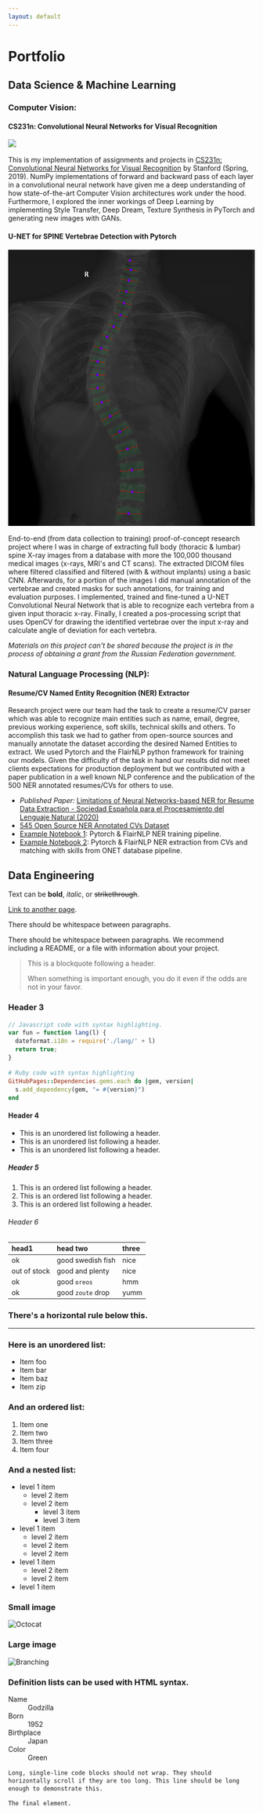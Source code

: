 ```yaml
---
layout: default
---
```

# Portfolio

## Data Science & Machine Learning

### Computer Vision:

#### CS231n: Convolutional Neural Networks for Visual Recognition

[<img src="https://img.shields.io/badge/GitHub-View%20on%20GitHub-blue?style=flat&logo=github">](https://github.com/juanfpinzon/CS231n-self-paced)

This is my implementation of assignments and projects in [CS231n: Convolutional Neural Networks for Visual Recognition](http://cs231n.stanford.edu/) by Stanford (Spring, 2019). NumPy implementations of forward and backward pass of each layer in a convolutional neural network have given me a deep understanding of how state-of-the-art Computer Vision architectures work under the hood. Furthermore, I explored the inner workings of Deep Learning by implementing Style Transfer, Deep Dream, Texture Synthesis in PyTorch and generating new images with GANs.

#### U-NET for SPINE Vertebrae Detection with Pytorch

![Spine](/assets/img/img55.png)

End-to-end (from data collection to training) proof-of-concept research project where I was in charge of extracting full body (thoracic & lumbar) spine X-ray images from a database with more the 100,000 thousand medical images (x-rays, MRI's and CT scans). The extracted DICOM files where filtered classified and filtered (with & without implants) using a basic CNN. Afterwards, for a portion of the images I did manual annotation of the vertebrae  and created masks for such annotations, for training and evaluation purposes. I implemented, trained and fine-tuned a U-NET Convolutional Neural Network that is able to recognize each vertebra from a given input thoracic x-ray. Finally, I created a pos-processing script that uses OpenCV for drawing the identified vertebrae over the input x-ray and calculate angle of deviation for each vertebra.

*Materials on this project can't be shared because the project is in the process of obtaining a grant from the Russian Federation government.*

### Natural Language Processing (NLP):

#### Resume/CV Named Entity Recognition (NER) Extractor

Research project were our team had the task to create a resume/CV parser which was able to recognize main entities such as name, email, degree, previous working experience, soft skills, technical skills and others. To accomplish this task we had to gather from open-source sources and manually annotate the dataset according the desired Named Entities to extract. We used Pytorch and the FlairNLP python framework for training our models. Given the difficulty of the task in hand our results did not meet clients expectations for production deployment but we contributed with a paper publication in a well known NLP conference and the publication of the 500 NER annotated resumes/CVs for others to use.

*   *Published Paper:*  [Limitations of Neural Networks-based NER for Resume Data Extraction - Sociedad Española para el Procesamiento del Lenguaje Natural (2020)](http://journal.sepln.org/sepln/ojs/ojs/index.php/pln/article/view/6276)
*   [545 Open Source NER Annotated CVs Dataset](https://github.com/juanfpinzon/resume-dataset)
*   [Example Notebook 1](/assets/notebooks/ner-training-template.ipynb): Pytorch & FlairNLP NER training pipeline.
*   [Example Notebook 2](/assets/notebooks/skills-semantic-similarity-scoring-50cvs.ipynb): Pytorch & FlairNLP NER extraction from CVs and matching with skills from ONET database pipeline.

## Data Engineering

Text can be **bold**, _italic_, or ~~strikethrough~~.

[Link to another page](./another-page.html).

There should be whitespace between paragraphs.

There should be whitespace between paragraphs. We recommend including a README, or a file with information about your project.


> This is a blockquote following a header.
>
> When something is important enough, you do it even if the odds are not in your favor.

### Header 3

```js
// Javascript code with syntax highlighting.
var fun = function lang(l) {
  dateformat.i18n = require('./lang/' + l)
  return true;
}
```

```ruby
# Ruby code with syntax highlighting
GitHubPages::Dependencies.gems.each do |gem, version|
  s.add_dependency(gem, "= #{version}")
end
```

#### Header 4

*   This is an unordered list following a header.
*   This is an unordered list following a header.
*   This is an unordered list following a header.

##### Header 5

1.  This is an ordered list following a header.
2.  This is an ordered list following a header.
3.  This is an ordered list following a header.

###### Header 6

| head1        | head two          | three |
|:-------------|:------------------|:------|
| ok           | good swedish fish | nice  |
| out of stock | good and plenty   | nice  |
| ok           | good `oreos`      | hmm   |
| ok           | good `zoute` drop | yumm  |

### There's a horizontal rule below this.

* * *

### Here is an unordered list:

*   Item foo
*   Item bar
*   Item baz
*   Item zip

### And an ordered list:

1.  Item one
1.  Item two
1.  Item three
1.  Item four

### And a nested list:

- level 1 item
  - level 2 item
  - level 2 item
    - level 3 item
    - level 3 item
- level 1 item
  - level 2 item
  - level 2 item
  - level 2 item
- level 1 item
  - level 2 item
  - level 2 item
- level 1 item

### Small image

![Octocat](https://github.githubassets.com/images/icons/emoji/octocat.png)

### Large image

![Branching](https://guides.github.com/activities/hello-world/branching.png)


### Definition lists can be used with HTML syntax.

<dl>
<dt>Name</dt>
<dd>Godzilla</dd>
<dt>Born</dt>
<dd>1952</dd>
<dt>Birthplace</dt>
<dd>Japan</dd>
<dt>Color</dt>
<dd>Green</dd>
</dl>

```
Long, single-line code blocks should not wrap. They should horizontally scroll if they are too long. This line should be long enough to demonstrate this.
```

```
The final element.
```
